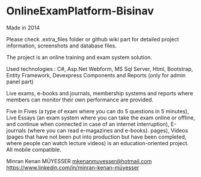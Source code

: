 # OnlineExamPlatform-Bisinav

Made in 2014

Please check .extra_files folder or github wiki part for detailed project information, screenshots and database files.

The project is an online training and exam system solution. 

Used technologies : C#, Asp.Net Webform, MS Sql Server, Html, Bootstrap, Entity Framework,  Devexpress Components and Reports (only for admin panel part)

Live exams, e-books and journals, membership systems and reports where members can monitor their own performance are provided.

Five in Fives (a type of exam where you can do 5 questions in 5 minutes), Live Essays (an exam system where you can take the exam online or offline, and continue when connected in case of an internet interruption), E-journals (where you can read e-magazines and e-books). pages), Videos (pages that have not been put into production but have been completed, where people can watch lecture videos) is an education-oriented project. All mobile compatible.

Minran Kenan MÜYESSER
mkenanmuyesser@hotmail.com
https://www.linkedin.com/in/minran-kenan-müyesser